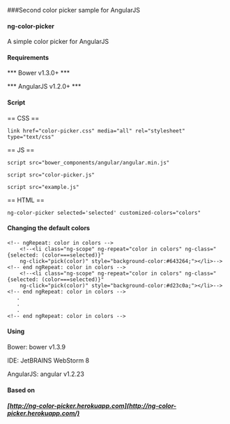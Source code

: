 
###Second color picker sample for AngularJS

#### ng-color-picker
A simple color picker for AngularJS


#### Requirements

*** Bower v1.3.0+ ***

*** AngularJS v1.2.0+ ***


#### Script

== CSS ==

    link href="color-picker.css" media="all" rel="stylesheet" type="text/css"

== JS ==

    script src="bower_components/angular/angular.min.js"

    script src="color-picker.js"

    script src="example.js"

== HTML ==

    ng-color-picker selected='selected' customized-colors="colors"


#### Changing the default colors


<!--<ul>-->
    <!-- ngRepeat: color in colors -->
        <!--<li class="ng-scope" ng-repeat="color in colors" ng-class="{selected: (color===selected)}" 
        ng-click="pick(color)" style="background-color:#643264;"></li>-->
    <!-- end ngRepeat: color in colors -->
        <!--<li class="ng-scope" ng-repeat="color in colors" ng-class="{selected: (color===selected)}" 
        ng-click="pick(color)" style="background-color:#d23c0a;"></li>-->
    <!-- end ngRepeat: color in colors -->
       .
       .
       .
    <!-- end ngRepeat: color in colors -->
<!--</ul>-->


#### Using

Bower: bower v1.3.9

IDE: JetBRAINS WebStorm 8

AngularJS: angular v1.2.23


#### Based on

##### [http://ng-color-picker.herokuapp.com](http://ng-color-picker.herokuapp.com/)

